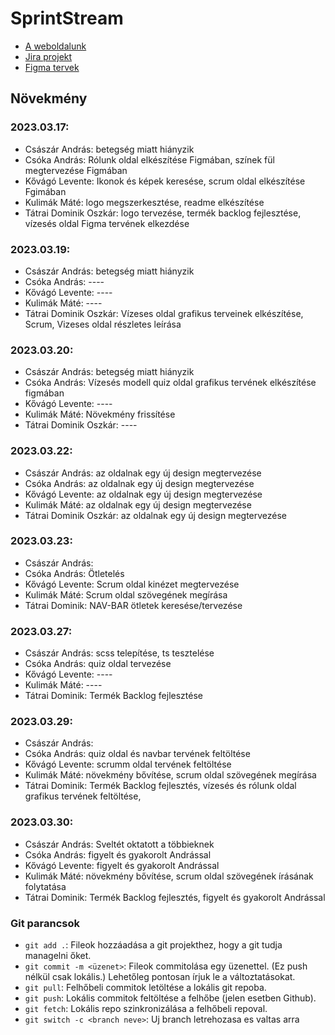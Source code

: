 # SprintStream

- [A weboldalunk]()
- [Jira projekt](https://wr0ngth3hu4.atlassian.net/jira/software/projects/SS/boards/1)
- [Figma tervek](https://www.figma.com/file/MeIG0eD5ExpYHBeo378DRo/Oldalak?node-id=0-1&t=O2bWlnu9SkUBEeEg-0)

## Növekmény
### 2023.03.17:
- Császár András: betegség miatt hiányzik
- Csóka András: Rólunk oldal elkészítése Figmában, színek fül megtervezése Figmában
- Kővágó Levente: Ikonok és képek keresése, scrum oldal elkészítése Fgimában
- Kulimák Máté: logo megszerkesztése, readme elkészítése
- Tátrai Dominik Oszkár: logo tervezése, termék backlog fejlesztése, vízesés oldal Figma tervének elkezdése

### 2023.03.19:
- Császár András: betegség miatt hiányzik
- Csóka András: ----
- Kővágó Levente: ----
- Kulimák Máté: ----
- Tátrai Dominik Oszkár: Vízeses oldal grafikus terveinek elkészítése, Scrum, Vizeses oldal részletes leírása

### 2023.03.20:
- Császár András: betegség miatt hiányzik
- Csóka András: Vízesés modell quiz oldal grafikus tervének elkészítése figmában
- Kővágó Levente: ----
- Kulimák Máté: Növekmény frissítése
- Tátrai Dominik Oszkár: ----

### 2023.03.22:
- Császár András: az oldalnak egy új design megtervezése
- Csóka András: az oldalnak egy új design megtervezése
- Kővágó Levente: az oldalnak egy új design megtervezése
- Kulimák Máté: az oldalnak egy új design megtervezése
- Tátrai Dominik Oszkár: az oldalnak egy új design megtervezése

### 2023.03.23:
- Császár András: 
- Csóka András: Ötletelés
- Kővágó Levente: Scrum oldal kinézet megtervezése
- Kulimák Máté: Scrum oldal szövegének megírása
- Tátrai Dominik: NAV-BAR ötletek keresése/tervezése

### 2023.03.27:
- Császár András: scss telepítése, ts tesztelése
- Csóka András: quiz oldal tervezése
- Kővágó Levente: ----
- Kulimák Máté: ----
- Tátrai Dominik: Termék Backlog fejlesztése

### 2023.03.29:
- Császár András: 
- Csóka András: quiz oldal és navbar tervének feltöltése
- Kővágó Levente: scrumm oldal tervének feltöltése
- Kulimák Máté: növekmény bővítése, scrum oldal szövegének megírása
- Tátrai Dominik: Termék Backlog fejlesztés, vízesés és rólunk oldal grafikus tervének feltöltése,

### 2023.03.30:
- Császár András: Sveltét oktatott a többieknek
- Csóka András: figyelt és gyakorolt Andrással
- Kővágó Levente: figyelt és gyakorolt Andrással
- Kulimák Máté: növekmény bővítése, scrum oldal szövegének írásának folytatása
- Tátrai Dominik: Termék Backlog fejlesztés, figyelt és gyakorolt Andrással

### Git parancsok
- `git add .`: Fileok hozzáadása a git projekthez, hogy a git tudja managelni őket.
- `git commit -m <üzenet>`: Fileok commitolása egy üzenettel. (Ez push nélkül csak lokális.) Lehetőleg pontosan írjuk le a változtatásokat.
- `git pull`: Felhőbeli commitok letöltése a lokális git repoba.
- `git push`: Lokális commitok feltöltése a felhőbe (jelen esetben Github).
- `git fetch`: Lokális repo szinkronizálása a felhőbeli repoval.
- `git switch -c <branch neve>`: Uj branch letrehozasa es valtas arra 
